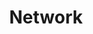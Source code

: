 ---
layout: tag-list
type: tag
title: Network
slug: network
category: study
sidebar: true
description: >
    Everything is on network.
---